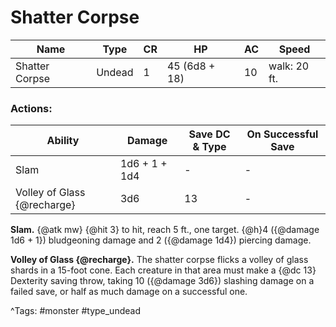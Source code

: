 # Shatter Corpse

| Name | Type | CR | HP | AC | Speed |
|------|------|----|----|----|-------|
| Shatter Corpse | Undead | 1 | 45 (6d8 + 18) | 10 | walk: 20 ft. |

### Actions:

| Ability | Damage | Save DC & Type | On Successful Save |
|---------|--------|----------------|--------------------|
| Slam | 1d6 + 1 + 1d4 | - | - |
| Volley of Glass {@recharge} | 3d6 | 13 | - |


**Slam.** {@atk mw} {@hit 3} to hit, reach 5 ft., one target. {@h}4 ({@damage 1d6 + 1}) bludgeoning damage and 2 ({@damage 1d4}) piercing damage.

**Volley of Glass {@recharge}.** The shatter corpse flicks a volley of glass shards in a 15-foot cone. Each creature in that area must make a {@dc 13} Dexterity saving throw, taking 10 ({@damage 3d6}) slashing damage on a failed save, or half as much damage on a successful one.

^Tags: #monster #type_undead